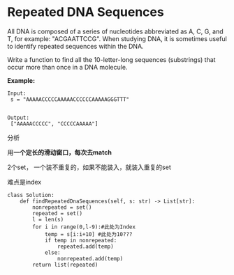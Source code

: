 # Repeated DNA Sequences

All DNA is composed of a series of nucleotides abbreviated as A, C, G, and T, for example: "ACGAATTCCG". When studying DNA, it is sometimes useful to identify repeated sequences within the DNA.

Write a function to find all the 10-letter-long sequences \(substrings\) that occur more than once in a DNA molecule.

**Example:**

```text
Input:
 s = "AAAAACCCCCAAAAACCCCCCAAAAAGGGTTT"


Output:
 ["AAAAACCCCC", "CCCCCAAAAA"]
```

分析

用**一个定长的滑动窗口，每次去match**

2个set， 一个装不重复的，如果不能装入，就装入重复的set

难点是index

```text
class Solution:
    def findRepeatedDnaSequences(self, s: str) -> List[str]:
        nonrepeated = set()
        repeated = set()
        l = len(s)
        for i in range(0,l-9):#此处为Index
            temp = s[i:i+10] #此处为10???
            if temp in nonrepeated:
                repeated.add(temp)
            else:
                nonrepeated.add(temp) 
        return list(repeated)
```

